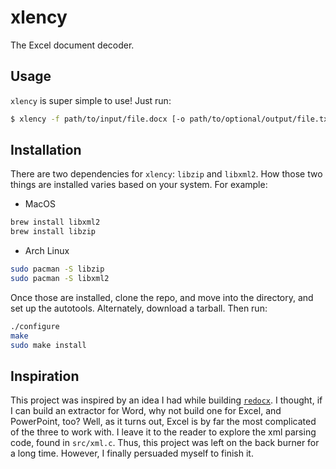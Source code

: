 # xlency
The Excel document decoder.

## Usage
`xlency` is super simple to use! Just run:
```bash
$ xlency -f path/to/input/file.docx [-o path/to/optional/output/file.txt] [-s start] [-e end] [-S sheet]
```
## Installation
There are two dependencies for `xlency`: `libzip` and `libxml2`. How those two things are installed varies based on your system. For example:

* MacOS
```bash
brew install libxml2
brew install libzip
```

* Arch Linux
```bash
sudo pacman -S libzip
sudo pacman -S libxml2
```
Once those are installed, clone the repo, and move into the directory, and set up the autotools. Alternately, download a tarball. Then run:
```bash
./configure
make
sudo make install
```
## Inspiration
This project was inspired by an idea I had while building [`redocx`](https://github.com/Barthandelous01/redocx).
I thought, if I can build an extractor for Word, why not build one for Excel, and PowerPoint, too? Well, as it
turns out, Excel is by far the most complicated of the three to work with. I leave it to the reader to explore
the xml parsing code, found in `src/xml.c`. Thus, this project was left on the back burner for a long time. However, I finally persuaded myself to finish it.
